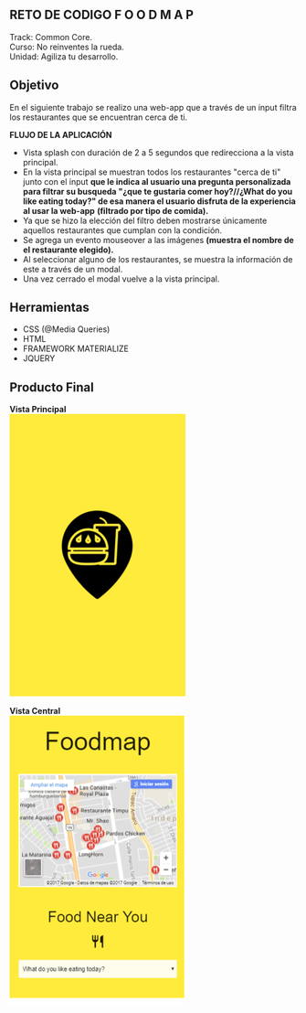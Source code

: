 ## RETO DE CODIGO F O O D M A P
Track: Common Core.  
Curso: No reinventes la rueda.  
Unidad: Agiliza tu desarrollo.  
## Objetivo
En el siguiente trabajo se realizo una web-app que a través de un input filtra los restaurantes que se encuentran cerca de ti.  

**FLUJO DE LA APLICACIÓN**
- Vista splash con duración de 2 a 5 segundos que redirecciona a la vista principal.
- En la vista principal se muestran todos los restaurantes "cerca de ti" junto con el input  **que le indica al usuario una pregunta personalizada para filtrar su busqueda "¿que te gustaria comer hoy?//¿What do you like eating today?" de esa manera el usuario disfruta de la experiencia al usar la web-app**     **(filtrado por tipo de comida).**
- Ya que se hizo la elección del filtro deben mostrarse únicamente aquellos restaurantes que cumplan con la condición.  
- Se agrega un evento mouseover a las imágenes **(muestra el nombre de el restaurante elegido).**   
- Al seleccionar alguno de los restaurantes, se muestra la información de este a través de un modal.
- Una vez cerrado el modal vuelve a la vista principal.  

## Herramientas  
- CSS (@Media Queries)
- HTML  
- FRAMEWORK MATERIALIZE  
- JQUERY  

## Producto Final  

**Vista Principal**  
![vista 1](assets/images/primeravista.png)  

**Vista Central**  
![vista 2](assets/images/segundavista.png)
